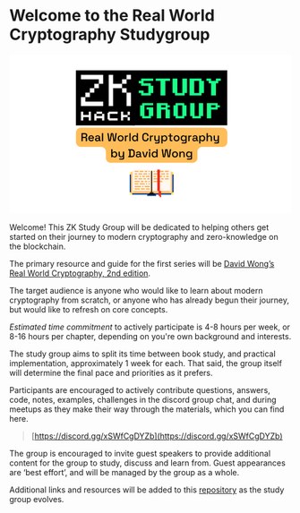 <meta property="og:image" content="../assets/rwc-cover-trans-v1.png"/>

# Welcome to the Real World Cryptography Studygroup

![RWC Study Group](../assets/rwc-cover-trans-v1.png)

Welcome! This ZK Study Group will be dedicated to helping others get started on their journey to modern cryptography and zero-knowledge on the blockchain.

The primary resource and guide for the first series will be [David Wong’s Real World Cryptography, 2nd edition](https://www.manning.com/books/real-world-cryptography). 

The target audience is anyone who would like to learn about modern cryptography from scratch, or anyone who has already begun their journey, but would like to refresh on core concepts. 

*Estimated time commitment* to actively participate is 4-8 hours per week, or 8-16 hours per chapter, depending on you're own background and interests.

The study group aims to split its time between book study, and practical implementation, approximately 1 week for each. That said, the group itself will determine the final pace and priorities as it prefers. 

Participants are encouraged to actively contribute questions, answers, code, notes, examples, challenges in the discord group chat, and during meetups as they make their way through the materials, which you can find here.

 > [https://discord.gg/xSWfCgDYZb](https://discord.gg/xSWfCgDYZb)

The group is encouraged to invite guest speakers to provide additional content for the group to study, discuss and learn from. Guest appearances are ‘best effort’, and will be managed by the group as a whole.

Additional links and resources will be added to this [repository](https://zk-community.github.io/realworld-cryptography-studygroup/) as the study group evolves. 
